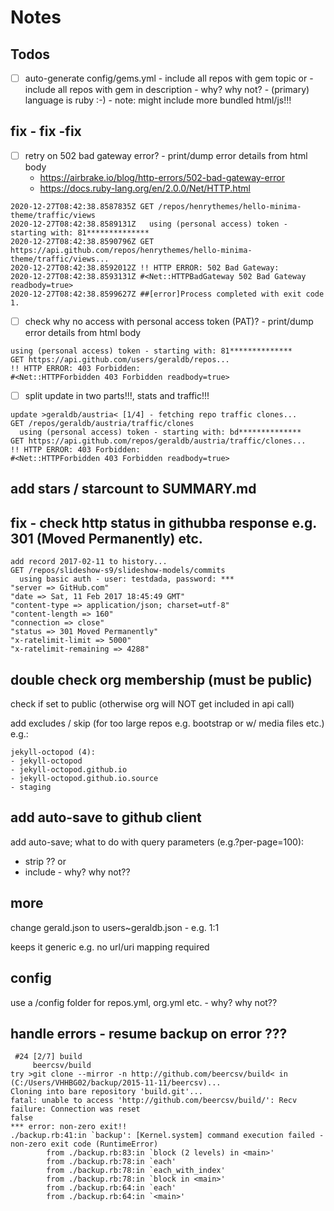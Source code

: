 # Notes
## Todos


- [ ]  auto-generate config/gems.yml
       - include all repos with gem topic or
       - include all repos with gem in description - why? why not?
       - (primary) language is ruby :-) - note: might include more bundled html/js!!!


## fix - fix -fix

- [ ] retry on 502 bad gateway error? - print/dump error details from html body
    - https://airbrake.io/blog/http-errors/502-bad-gateway-error
    - https://docs.ruby-lang.org/en/2.0.0/Net/HTTP.html

```
2020-12-27T08:42:38.8587835Z GET /repos/henrythemes/hello-minima-theme/traffic/views
2020-12-27T08:42:38.8589131Z   using (personal access) token - starting with: 81**************
2020-12-27T08:42:38.8590796Z GET https://api.github.com/repos/henrythemes/hello-minima-theme/traffic/views...
2020-12-27T08:42:38.8592012Z !! HTTP ERROR: 502 Bad Gateway:
2020-12-27T08:42:38.8593131Z #<Net::HTTPBadGateway 502 Bad Gateway readbody=true>
2020-12-27T08:42:38.8599627Z ##[error]Process completed with exit code 1.
```

- [ ] check why no access with personal access token (PAT)? - print/dump error details from html body

```
using (personal access) token - starting with: 81**************
GET https://api.github.com/users/geraldb/repos...
!! HTTP ERROR: 403 Forbidden:
#<Net::HTTPForbidden 403 Forbidden readbody=true>
```

- [ ] split update in two parts!!!, stats and traffic!!!

```
update >geraldb/austria< [1/4] - fetching repo traffic clones...
GET /repos/geraldb/austria/traffic/clones
  using (personal access) token - starting with: bd**************
GET https://api.github.com/repos/geraldb/austria/traffic/clones...
!! HTTP ERROR: 403 Forbidden:
#<Net::HTTPForbidden 403 Forbidden readbody=true>
```



## add stars / starcount to SUMMARY.md


## fix - check http status in githubba response e.g. 301 (Moved Permanently) etc.

```
add record 2017-02-11 to history...
GET /repos/slideshow-s9/slideshow-models/commits
  using basic auth - user: testdada, password: ***
"server => GitHub.com"
"date => Sat, 11 Feb 2017 18:45:49 GMT"
"content-type => application/json; charset=utf-8"
"content-length => 160"
"connection => close"
"status => 301 Moved Permanently"
"x-ratelimit-limit => 5000"
"x-ratelimit-remaining => 4288"
```



##  double check org membership (must be public)

check if set to public (otherwise org will NOT get included in api call)

add excludes / skip (for too large repos e.g. bootstrap or w/ media files etc.) e.g.:

```
jekyll-octopod (4):
- jekyll-octopod
- jekyll-octopod.github.io
- jekyll-octopod.github.io.source
- staging
```

## add auto-save to github client

add auto-save;  what to do with query parameters (e.g.?per-page=100):
- strip ??  or
- include - why? why not??


## more

change gerald.json  to users~geraldb.json  - e.g. 1:1

keeps it generic e.g. no url/uri mapping required


## config

use a /config folder for   repos.yml, org.yml etc.  - why? why not??


## handle errors - resume backup on error ???

```
 #24 [2/7] build
     beercsv/build
try >git clone --mirror -n http://github.com/beercsv/build< in (C:/Users/VHHBG02/backup/2015-11-11/beercsv)...
Cloning into bare repository 'build.git'...
fatal: unable to access 'http://github.com/beercsv/build/': Recv failure: Connection was reset
false
*** error: non-zero exit!!
./backup.rb:41:in `backup': [Kernel.system] command execution failed - non-zero exit code (RuntimeError)
        from ./backup.rb:83:in `block (2 levels) in <main>'
        from ./backup.rb:78:in `each'
        from ./backup.rb:78:in `each_with_index'
        from ./backup.rb:78:in `block in <main>'
        from ./backup.rb:64:in `each'
        from ./backup.rb:64:in `<main>'
```
